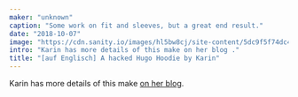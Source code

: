 ```yaml
---
maker: "unknown"
caption: "Some work on fit and sleeves, but a great end result."
date: "2018-10-07"
image: "https://cdn.sanity.io/images/hl5bw8cj/site-content/5dc9f5f74dc466d258437a2aca91ab10fcca1e70-2712x1905.jpg"
intro: "Karin has more details of this make on her blog ."
title: "[auf Englisch] A hacked Hugo Hoodie by Karin"
---
```



Karin has more details of this make [on her blog](https://www.karinkay.nl/freesewing-hugo-hoodie/). 

